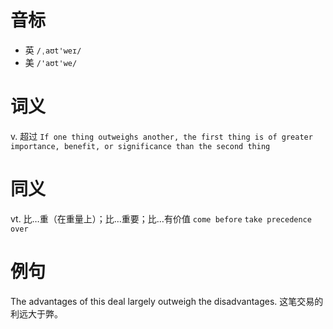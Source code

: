 # 音标

- 英 `/ˌaʊt'weɪ/`
- 美 `/'aʊt'we/`

# 词义

v. 超过
`If one thing outweighs another, the first thing is of greater importance, benefit, or significance than the second thing`

# 同义

vt. 比…重（在重量上）；比…重要；比…有价值
`come before` `take precedence over`

# 例句

The advantages of this deal largely outweigh the disadvantages.
这笔交易的利远大于弊。


